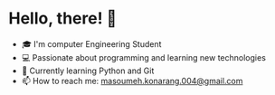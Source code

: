 
  <!DOCTYPE html>
<html lang="en">
<head>
    <meta charset="UTF-8">
    <meta name="viewport" content="width=device-width, initial-scale=1.0">
    
</head>
<body>
    <h1>Hello, there! 👋</h1>
    <ul>
         <li>🎓 I'm computer Engineering Student</li>
         <li>💻 Passionate about programming and learning new technologies</li>
         <li>🌱 Currently learning Python and Git</li>
         <li>📫 How to reach me: <a href="mailto:masoumeh.konarang.004@gmail.com">masoumeh.konarang.004@gmail.com</a></li>
    </ul>
</body>
</html>

